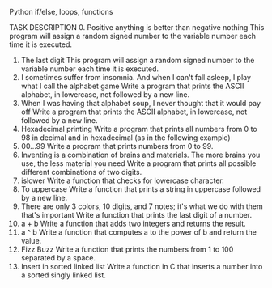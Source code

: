 Python if/else, loops, functions

TASK	DESCRIPTION
0. Positive anything is better than negative nothing	This program will assign a random signed number to the variable number each time it is executed.
1. The last digit	This program will assign a random signed number to the variable number each time it is executed.
2. I sometimes suffer from insomnia. And when I can't fall asleep, I play what I call the alphabet game	Write a program that prints the ASCII alphabet, in lowercase, not followed by a new line.
3. When I was having that alphabet soup, I never thought that it would pay off	Write a program that prints the ASCII alphabet, in lowercase, not followed by a new line.
4. Hexadecimal printing	Write a program that prints all numbers from 0 to 98 in decimal and in hexadecimal (as in the following example)
5. 00...99	Write a program that prints numbers from 0 to 99.
6. Inventing is a combination of brains and materials. The more brains you use, the less material you need	Write a program that prints all possible different combinations of two digits.
7. islower	Write a function that checks for lowercase character.
8. To uppercase	Write a function that prints a string in uppercase followed by a new line.
9. There are only 3 colors, 10 digits, and 7 notes; it's what we do with them that's important	Write a function that prints the last digit of a number.
10. a + b	Write a function that adds two integers and returns the result.
11. a ^ b	Write a function that computes a to the power of b and return the value.
12. Fizz Buzz	Write a function that prints the numbers from 1 to 100 separated by a space.
13. Insert in sorted linked list	Write a function in C that inserts a number into a sorted singly linked list.
